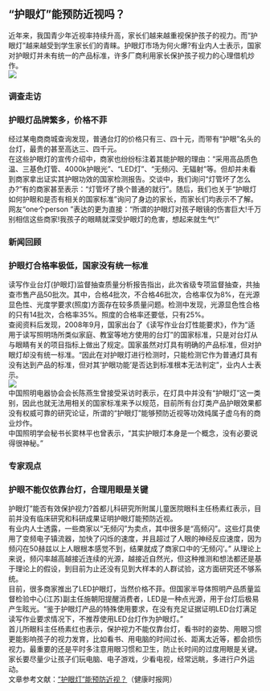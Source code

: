 ## “护眼灯”能预防近视吗？  
近年来，我国青少年近视率持续升高，家长们越来越重视保护孩子的视力。而“护眼灯”越来越受到学生家长们的青睐。护眼灯市场为何火爆?有业内人士表示，国家对护眼灯并未有统一的产品标准，许多厂商利用家长保护孩子视力的心理借机炒作。  
![](http://cdncms.v-keep.cn/wp-content/uploads/2019/09/u11437356882799917986fm26gp0-1.jpg)  
### 调查走访  
### 护眼灯品牌繁多，价格不菲  
经过某电商商城查询发现，普通台灯的价格只有三、四十元，而带有“护眼”名头的台灯，最贵的甚至高达三、四千元。  
在这些护眼灯的宣传介绍中，商家也纷纷标注着其能护眼的理由：“采用高品质色温、三基色灯管、4000k护眼光”、“LED灯”、“无频闪、无辐射”等。但却并未看到商家拿出证实其护眼功效的国家检测报告。交谈中，我们询问“灯管坏了怎么办?”有的商家甚至表示：“灯管坏了换个普通的就行”。随后，我们也关于“护眼灯如何护眼和是否有相关的国家标准”询问了身边的家长，而家长们均表示不了解。网友“one个person ”表达的更为直接：“所谓的护眼灯对孩子眼镜的伤害巨大!千万别相信这些商家!我孩子的眼睛就深受护眼灯的危害，想起来就生气!”  
### 新闻回顾  
### 护眼灯合格率极低，国家没有统一标准  
读写作业台灯(护眼灯)监督抽查质量分析报告指出，此次省级专项监督抽查，共抽查市售产品50批次。其中，合格4批次，不合格46批次，合格率仅为8%，在光源显色性、光度学要求(照度)方面存在较多质量问题。检测中发现，光源显色性合格的只有14批次，合格率35%。照度的合格率还要低，只有25%。  
查阅资料后发现，2008年9月，国家出台了《读写作业台灯性能要求》，作为“适用于读写照明场所类似家庭、教室等地方使用的台灯”的国家标准，只是对台灯从与眼睛有关的项目指标上做出了规定。国家虽然对灯具有明确的产品标准，但对护眼灯却没有统一标准。“因此在对护眼灯进行检测时，只能检测它作为普通灯具有没有达到产品的标准，但对其‘护眼功能’是否达到标准根本无法判定”，业内人士表示。  
![](http://cdncms.v-keep.cn/wp-content/uploads/2019/07/微信图片_20190716172802.jpg)  
中国照明电器协会会长陈燕生曾接受采访时表示，在灯具中并没有“护眼灯”这一类别，因此也就无法用相关的国家标准来予以规范，目前所有台灯类产品护眼效果都没有权威可靠的研究论证，所谓的“护眼灯”能够预防近视等功效纯属子虚乌有的商业炒作。  
中国照明学会秘书长窦林平也曾表示，“其实护眼灯本身是一个概念，没有必要说得很神秘。”  
### 专家观点  
### 护眼不能仅依靠台灯，合理用眼是关键  
护眼灯”能否有效保护视力?首都儿科研究所附属儿童医院眼科主任杨素红表示，目前并没有临床研究和科研成果证明护眼灯能预防近视。  
有业内人士透露，一些商家以“无频闪”为卖点，其中很多是“高频闪”。这些灯具使用了变频电子镇流器，加快了闪烁的速度，并且超过了人眼的神经反应速度，因为频闪在50赫兹以上人眼根本感觉不到，结果就成了商家口中的‘无频闪’。” 从理论上来说，频闪率越高越接近连续的光源，越接近自然光，但这种推测和想法都还是基于理论上的假设，到目前为止还没有见到大样本的人群试验，这方面研究还不够系统。  
目前，很多商家推出了LED护眼灯，当然价格不菲。但国家半导体照明产品质量监督检验中心(江苏)副主任施朝阳提醒消费者，LED是一种点光源，用于台灯后极易产生眩光。“鉴于护眼灯产品的特殊使用要求，在没有充足证据证明LED台灯满足读写作业要求情况下，不推荐使用LED台灯作为护眼灯。”  
首儿所眼科主任杨素红也表示，保护视力不能仅靠台灯，看书时的姿势、用眼习惯更能影响孩子的视力发育，比如看书、用电脑的时间过长、距离太近等，都会损伤视力。最重要的还是平时多注意用眼习惯和卫生，防止长时间的过度用眼是关键。家长要尽量少让孩子们玩电脑、电子游戏，少看电视，经常远眺，多进行户外运动。  
文章参考文献：<a href="http://www.jksb.com.cn/html/supervision/consumer/2014/1212/1930.html">“护眼灯”能预防近视？</a>（健康时报网）  
